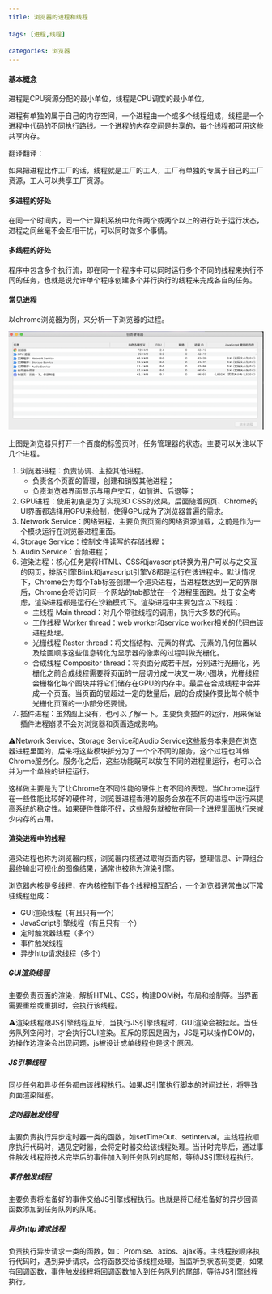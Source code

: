 ```yaml
---
title: 浏览器的进程和线程

tags: [进程,线程]

categories: 浏览器
---
```


#### 基本概念

进程是CPU资源分配的最小单位，线程是CPU调度的最小单位。

进程有单独的属于自己的内存空间，一个进程由一个或多个线程组成，线程是一个进程中代码的不同执行路线。一个进程的内存空间是共享的，每个线程都可用这些共享内存。

翻译翻译：

如果把进程比作工厂的话，线程就是工厂的工人，工厂有单独的专属于自己的工厂资源，工人可以共享工厂资源。



#### 多进程的好处

在同一个时间内，同一个计算机系统中允许两个或两个以上的进行处于运行状态，进程之间丝毫不会互相干扰，可以同时做多个事情。



#### 多线程的好处

程序中包含多个执行流，即在同一个程序中可以同时运行多个不同的线程来执行不同的任务，也就是说允许单个程序创建多个并行执行的线程来完成各自的任务。



#### 常见进程

以chrome浏览器为例，来分析一下浏览器的进程。

![img](https://raw.githubusercontent.com/whpuEdison/blog/master/static/images/%E6%B5%8F%E8%A7%88%E5%99%A8%E8%BF%9B%E7%A8%8B.png)

上图是浏览器只打开一个百度的标签页时，任务管理器的状态。主要可以关注以下几个进程。

1. 浏览器进程：负责协调、主控其他进程。
   * 负责各个页面的管理，创建和销毁其他进程；
   * 负责浏览器界面显示与用户交互，如前进、后退等；
2. GPU进程：使用初衷是为了实现3D CSS的效果，后面随着网页、Chrome的UI界面都选择用GPU来绘制，使得GPU成为了浏览器普遍的需求。
3. Network Service：网络进程，主要负责页面的网络资源加载，之前是作为一个模块运行在浏览器进程里面。
4. Storage Service：控制文件读写的存储线程；
5. Audio Service：音频进程；
6. 渲染进程：核心任务是将HTML、CSS和javascript转换为用户可以与之交互的网页，排版引擎Blink和javascript引擎V8都是运行在该进程中。默认情况下，Chrome会为每个Tab标签创建一个渲染进程，当进程数达到一定的界限后，Chrome会将访问同一个网站的tab都放在一个进程里面跑。处于安全考虑，渲染进程都是运行在沙箱模式下。渲染进程中主要包含以下线程：
   * 主线程 Main thread：对几个常驻线程的调用，执行大多数的代码。
   * 工作线程 Worker thread：web worker和service worker相关的代码由该进程处理。
   * 光栅线程 Raster thread：将文档结构、元素的样式、元素的几何位置以及绘画顺序这些信息转化为显示器的像素的过程叫做光栅化。
   * 合成线程 Compositor thread：将页面分成若干层，分别进行光栅化，光栅化之前合成线程需要将页面的一层切分成一块又一块小图块，光栅线程会栅格化每个图块并将它们储存在GPU的内存中。最后在合成线程中合并成一个页面。当页面的层超过一定的数量后，层的合成操作要比每个帧中光栅化页面的一小部分还要慢。
7. 插件进程：虽然图上没有，也可以了解一下。主要负责插件的运行，用来保证插件进程崩溃不会对浏览器和页面造成影响。



⚠️Network Service、Storage Service和Audio Service这些服务本来是在浏览器进程里面的，后来将这些模块拆分为了一个个不同的服务，这个过程也叫做Chrome服务化。服务化之后，这些功能既可以放在不同的进程里运行，也可以合并为一个单独的进程运行。

这样做主要是为了让Chrome在不同性能的硬件上有不同的表现。当Chrome运行在一些性能比较好的硬件时，浏览器进程香港的服务会放在不同的进程中运行来提高系统的稳定性。如果硬件性能不好，这些服务就被放在同一个进程里面执行来减少内存的占用。



#### 渲染进程中的线程

渲染进程也称为浏览器内核，浏览器内核通过取得页面内容，整理信息、计算组合最终输出可视化的图像结果，通常也被称为渲染引擎。

浏览器内核是多线程，在内核控制下各个线程相互配合，一个浏览器通常由以下常驻线程组成：

* GUI渲染线程（有且只有一个）
* JavaScript引擎线程（有且只有一个）
* 定时触发器线程（多个）
* 事件触发线程
* 异步http请求线程（多个）



##### GUI渲染线程

主要负责页面的渲染，解析HTML、CSS，构建DOM树，布局和绘制等。当界面需要重绘或重排时，会执行该线程。

⚠️渲染线程跟JS引擎线程互斥，当执行JS引擎线程时，GUI渲染会被挂起。当任务队列空闲时，才会执行GUI渲染。互斥的原因是因为，JS是可以操作DOM的，边操作边渲染会出现问题，js被设计成单线程也是这个原因。



##### JS引擎线程

同步任务和异步任务都由该线程执行。如果JS引擎执行脚本的时间过长，将导致页面渲染阻塞。



##### 定时器触发线程

主要负责执行异步定时器一类的函数，如setTimeOut、setInterval。主线程按顺序执行代码时，遇见定时器，会将定时器交给该线程处理。当计时完毕后，通过事件触发线程将技术完毕后的事件加入到任务队列的尾部，等待JS引擎线程执行。



##### 事件触发线程

主要负责将准备好的事件交给JS引擎线程执行。也就是将已经准备好的异步回调函数添加到任务队列的队尾。



##### 异步http请求线程

负责执行异步请求一类的函数，如： Promise、axios、ajax等。主线程按顺序执行代码时，遇到异步请求，会将函数交给该线程处理。当监听到状态码变更，如果有回调函数，事件触发线程将回调函数加入到任务队列的尾部，等待JS引擎线程执行。
